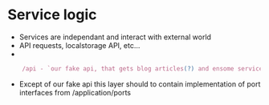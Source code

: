# Service logic

* Services are independant and interact with external world
* API requests, localstorage API, etc…
*
``` typescript
	/api - `our fake api, that gets blog articles(?) and ensome services(?)`
```

* Except of our fake api this layer should to contain implementation of port interfaces from /application/ports
